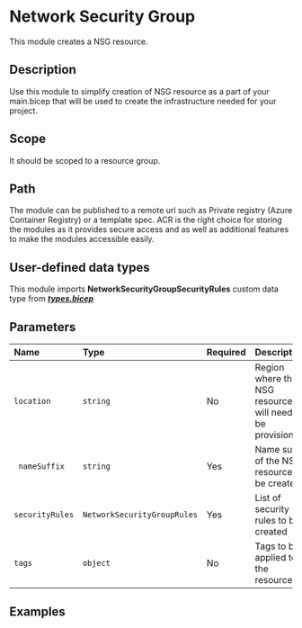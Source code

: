 # Network Security Group

This module creates a NSG resource.

## Description

Use this module to simplify creation of NSG resource as a part of your main.bicep that will be used to create the infrastructure needed for your project.

## Scope

It should be scoped to a resource group.

## Path

The module can be published to a remote url such as Private registry (Azure Container Registry) or a template spec. ACR is the right choice for storing the modules as it provides secure access and as well as additional features to make the modules accessible easily.

## User-defined data types

This module imports **NetworkSecurityGroupSecurityRules** custom data type from [***types.bicep***](../types.bicep)

## Parameters

| Name | Type | Required | Description |
| :---- | :------ | :------- | :--------------------- |
| `location` | `string` | No | Region where the NSG resource will need to be provisioned |
| ` nameSuffix` | `string` | Yes | Name suffix of the NSG resource to be created |
| `securityRules` | `NetworkSecurityGroupRules` | Yes | List of security rules to be created |
| `tags` | `object` | No | Tags to be applied to the resource |

## Examples